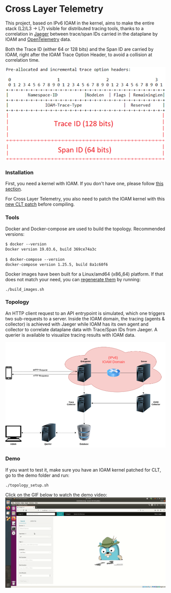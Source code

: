 # Cross Layer Telemetry

This project, based on IPv6 IOAM in the kernel, aims to make the entire stack (L2/L3 -> L7) visible for distributed tracing tools, thanks to a correlation in [Jaeger](https://www.jaegertracing.io) between trace/span IDs carried in the dataplane by IOAM and [OpenTelemetry](https://opentelemetry.io) data.

Both the Trace ID (either 64 or 128 bits) and the Span ID are carried by IOAM, right after the IOAM Trace Option Header, to avoid a collision at correlation time.

![IOAM_Trace_Header_Span](./images/ioam_new_header.png?raw=true "Location of Trace and Span IDs in the IOAM Trace Option header")

### Installation

First, you need a kernel with IOAM. If you don't have one, please follow [this section](https://github.com/IurmanJ/kernel_ipv6_ioam#patching-the-kernel).

For Cross Layer Telemetry, you also need to patch the IOAM kernel with this [new CLT patch](CLT.patch) before compiling.

### Tools

Docker and Docker-compose are used to build the topology. Recommended versions:
```
$ docker --version
Docker version 19.03.6, build 369ce74a3c

$ docker-compose --version
docker-compose version 1.25.5, build 8a1c60f6
```

Docker images have been built for a Linux/amd64 (x86_64) platform. If that does not match your need, you can [regenerate them](./demo/images/) by running:
```
./build_images.sh
```

### Topology

An HTTP client request to an API entrypoint is simulated, which one triggers two sub-requests to a server. Inside the IOAM domain, the tracing (agents & collector) is achieved with Jaeger while IOAM has its own agent and collector to correlate dataplane data with Trace/Span IDs from Jaeger. A querier is available to visualize tracing results with IOAM data.

![Topology](images/topology.png?raw=true "Topology")

### Demo

If you want to test it, make sure you have an IOAM kernel patched for CLT, go to the demo folder and run:
```
./topology_setup.sh
```

Click on the GIF below to watch the demo video:
[![GIF_video](./images/video.gif?raw=true "CLT demo video")](https://youtu.be/dpyChGrEwVs)
